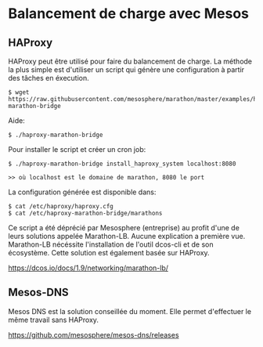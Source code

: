 # Balancement de charge avec Mesos

## HAProxy

HAProxy peut être utilisé pour faire du balancement de charge. La méthode la plus simple est d'utiliser
un script qui génère une configuration à partir des tâches en éxecution.

    $ wget https://raw.githubusercontent.com/mesosphere/marathon/master/examples/haproxy-marathon-bridge

Aide:

    $ ./haproxy-marathon-bridge 

Pour installer le script et créer un cron job:

    $ ./haproxy-marathon-bridge install_haproxy_system localhost:8080
    
    >> où localhost est le domaine de marathon, 8080 le port 

La configuration générée est disponible dans:

    $ cat /etc/haproxy/haproxy.cfg 
    $ cat /etc/haproxy-marathon-bridge/marathons 

Ce script a été déprécié par Mesosphere (entreprise) au profit d'une de leurs solutions appelée
Marathon-LB. Aucune explication a première vue. Marathon-LB nécéssite l'installation de l'outil dcos-cli 
et de son écosystème. Cette solution est également basée sur HAProxy.

https://dcos.io/docs/1.9/networking/marathon-lb/

## Mesos-DNS

Mesos DNS est la solution conseillée du moment. Elle permet d'effectuer le même travail sans HAProxy.

https://github.com/mesosphere/mesos-dns/releases